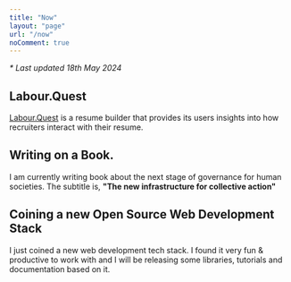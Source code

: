```yaml
---
title: "Now"
layout: "page"
url: "/now"
noComment: true
---
```


_* Last updated 18th May 2024_

## Labour.Quest

[Labour.Quest](https://labour.quest) is a resume builder that provides its users insights into how recruiters interact with their resume.

## Writing on a Book.

I am currently writing book about the next stage of governance for human societies.
The subtitle is, **"The new infrastructure for collective action"**

## Coining a new Open Source Web Development Stack

I just coined a new web development tech stack. I found it very fun & productive to work with
and I will be releasing some libraries, tutorials and documentation based on it.


